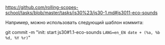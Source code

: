 https://github.com/rolling-scopes-school/tasks/blob/master/tasks/js30%23/js30-1.md#js3011-eco-sounds

Например, можно использовать следующий шаблон коммита:

git commit -m "init: start js30#1.1-eco-sounds `LANG=en_EN date + (%a, %b %d, %Y %r)`"
